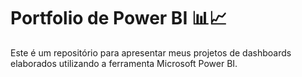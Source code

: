 # Portfolio de Power BI 📊📈
Este é um repositório para apresentar meus projetos de dashboards elaborados utilizando a ferramenta Microsoft Power BI.
